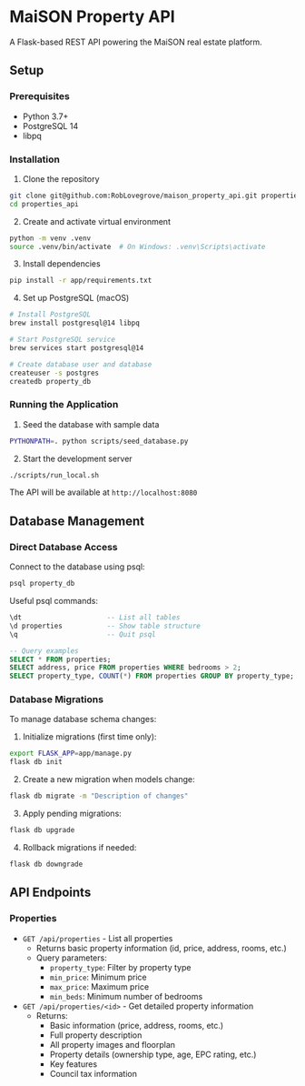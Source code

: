 # MaiSON Property API

A Flask-based REST API powering the MaiSON real estate platform.

## Setup

### Prerequisites
- Python 3.7+
- PostgreSQL 14
- libpq

### Installation

1. Clone the repository
```bash
git clone git@github.com:RobLovegrove/maison_property_api.git properties_api
cd properties_api
```

2. Create and activate virtual environment
```bash
python -m venv .venv
source .venv/bin/activate  # On Windows: .venv\Scripts\activate
```

3. Install dependencies
```bash
pip install -r app/requirements.txt
```

4. Set up PostgreSQL (macOS)
```bash
# Install PostgreSQL
brew install postgresql@14 libpq

# Start PostgreSQL service
brew services start postgresql@14

# Create database user and database
createuser -s postgres
createdb property_db
```

### Running the Application

1. Seed the database with sample data
```bash
PYTHONPATH=. python scripts/seed_database.py
```

2. Start the development server
```bash
./scripts/run_local.sh
```

The API will be available at `http://localhost:8080`

## Database Management

### Direct Database Access
Connect to the database using psql:
```bash
psql property_db
```

Useful psql commands:
```sql
\dt                     -- List all tables
\d properties           -- Show table structure
\q                      -- Quit psql

-- Query examples
SELECT * FROM properties;
SELECT address, price FROM properties WHERE bedrooms > 2;
SELECT property_type, COUNT(*) FROM properties GROUP BY property_type;
```

### Database Migrations
To manage database schema changes:

1. Initialize migrations (first time only):
```bash
export FLASK_APP=app/manage.py
flask db init
```

2. Create a new migration when models change:
```bash
flask db migrate -m "Description of changes"
```

3. Apply pending migrations:
```bash
flask db upgrade
```

4. Rollback migrations if needed:
```bash
flask db downgrade
```

## API Endpoints

### Properties
- `GET /api/properties` - List all properties
  - Returns basic property information (id, price, address, rooms, etc.)
  - Query parameters:
    - `property_type`: Filter by property type
    - `min_price`: Minimum price
    - `max_price`: Maximum price
    - `min_beds`: Minimum number of bedrooms
- `GET /api/properties/<id>` - Get detailed property information
  - Returns:
    - Basic information (price, address, rooms, etc.)
    - Full property description
    - All property images and floorplan
    - Property details (ownership type, age, EPC rating, etc.)
    - Key features
    - Council tax information
